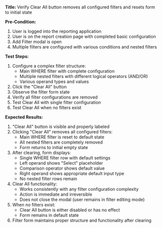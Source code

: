 **Title:** Verify Clear All button removes all configured filters and resets form to initial state

**Pre-Condition:**
1. User is logged into the reporting application
2. User is on the report creation page with completed basic configuration
3. Add Filter modal is open
4. Multiple filters are configured with various conditions and nested filters

**Test Steps:**
1. Configure a complex filter structure:
   - Main WHERE filter with complete configuration
   - Multiple nested filters with different logical operators (AND/OR)
   - Various operand types and values
2. Click the "Clear All" button
3. Observe the filter form state
4. Verify all filter configurations are removed
5. Test Clear All with single filter configuration
6. Test Clear All when no filters exist

**Expected Results:**
1. "Clear All" button is visible and properly labeled
2. Clicking "Clear All" removes all configured filters:
   - Main WHERE filter is reset to default state
   - All nested filters are completely removed
   - Form returns to initial empty state
3. After clearing, form displays:
   - Single WHERE filter row with default settings
   - Left operand shows "Select" placeholder
   - Comparison operator shows default value
   - Right operand shows appropriate default input type
   - No nested filter rows remain
4. Clear All functionality:
   - Works consistently with any filter configuration complexity
   - Action is immediate and irreversible
   - Does not close the modal (user remains in filter editing mode)
5. When no filters exist:
   - Clear All button is either disabled or has no effect
   - Form remains in default state
6. Filter form maintains proper structure and functionality after clearing